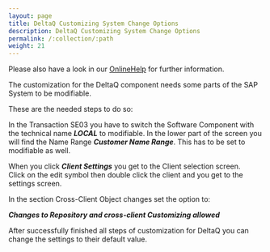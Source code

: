 ```yaml
---
layout: page
title: DeltaQ Customizing System Change Options
description: DeltaQ Customizing System Change Options
permalink: /:collection/:path
weight: 21
---
```


Please also have a look in our [OnlineHelp](https://help.theobald-software.com/en/) for further information.

The customization for the DeltaQ component needs some parts of the SAP System to be modifiable.

These are the needed steps to do so:

In the Transaction SE03 you have to switch the Software Component with the technical name ***LOCAL*** to modifiable.
In the lower part of the screen you will find the Name Range ***Customer Name Range***. This has to be set to modifiable as well.

When you click ***Client Settings*** you get to the Client selection screen.<br>
Click on the edit symbol then double click the client and you get to the settings screen.

In the section Cross-Client Object changes set the option to:

***Changes to Repository and cross-client Customizing allowed***

After successfully finished all steps of customization for DeltaQ you can change the settings to their default value.